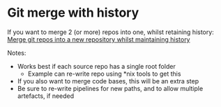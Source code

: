 # Git merge with history

If you want to merge 2 (or more) repos into one, whilst retaining history: [Merge git repos into a new repository whilst maintaining history](https://www.vvse.com/blog/blog/2017/04/16/merge-git-repositories-into-a-new-repository-while-preserving-the-commit-history/)

Notes:

* Works best if each source repo has a single root folder
  * Example can re-write repo using *nix tools to get this
* If you also want to merge code bases, this will be an extra step
* Be sure to re-write pipelines for new paths, and to allow multiple artefacts, if needed
